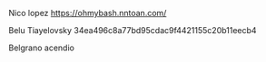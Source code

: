 Nico lopez 
https://ohmybash.nntoan.com/

Belu Tiayelovsky
 34ea496c8a77bd95cdac9f4421155c20b11eecb4



Belgrano acendio 

